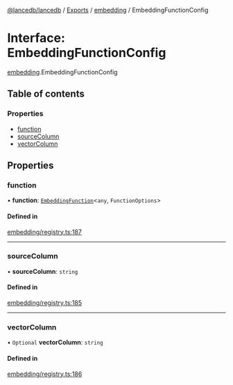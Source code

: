 [@lancedb/lancedb](../README.md) / [Exports](../modules.md) / [embedding](../modules/embedding.md) / EmbeddingFunctionConfig

# Interface: EmbeddingFunctionConfig

[embedding](../modules/embedding.md).EmbeddingFunctionConfig

## Table of contents

### Properties

- [function](embedding.EmbeddingFunctionConfig.md#function)
- [sourceColumn](embedding.EmbeddingFunctionConfig.md#sourcecolumn)
- [vectorColumn](embedding.EmbeddingFunctionConfig.md#vectorcolumn)

## Properties

### function

• **function**: [`EmbeddingFunction`](../classes/embedding.EmbeddingFunction.md)\<`any`, `FunctionOptions`\>

#### Defined in

[embedding/registry.ts:187](https://github.com/universalmind303/lancedb/blob/833b375/nodejs/lancedb/embedding/registry.ts#L187)

___

### sourceColumn

• **sourceColumn**: `string`

#### Defined in

[embedding/registry.ts:185](https://github.com/universalmind303/lancedb/blob/833b375/nodejs/lancedb/embedding/registry.ts#L185)

___

### vectorColumn

• `Optional` **vectorColumn**: `string`

#### Defined in

[embedding/registry.ts:186](https://github.com/universalmind303/lancedb/blob/833b375/nodejs/lancedb/embedding/registry.ts#L186)
